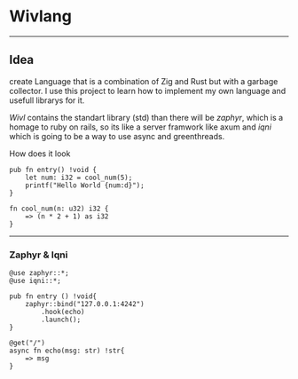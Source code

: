 # Wivlang
---

## Idea
create Language that is a combination of Zig and Rust but with a garbage collector.
I use this project to learn how to implement my own language and usefull librarys for it.

_Wivl_ contains the standart library (std) 
than there will be _zaphyr_, which is a homage to ruby on rails, so its like a server framwork like axum
and _iqni_ which is going to be a way to use async and greenthreads.

How does it look

```zig
pub fn entry() !void {
    let num: i32 = cool_num(5);
    printf("Hello World {num:d}");
}

fn cool_num(n: u32) i32 {
    => (n * 2 + 1) as i32
}

```

---

### Zaphyr & Iqni
```zig
@use zaphyr::*;
@use iqni::*;

pub fn entry () !void{
    zaphyr::bind("127.0.0.1:4242")
        .hook(echo)
        .launch();
}

@get("/")
async fn echo(msg: str) !str{
    => msg
}
```
